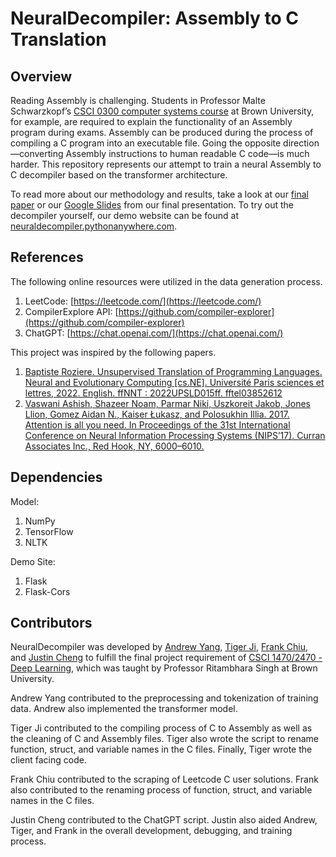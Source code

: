 # NeuralDecompiler: Assembly to C Translation



## Overview
Reading Assembly is challenging. Students in Professor Malte Schwarzkopf’s [CSCI 0300 computer systems course](http://cs300.systems/) at Brown University, for example, are required to explain the functionality of an Assembly program during exams. Assembly can be produced during the process of compiling a C program into an executable file. Going the opposite direction—converting Assembly instructions to human readable C code—is much harder. This repository represents our attempt to train a neural Assembly to C decompiler based on the transformer architecture.

To read more about our methodology and results, take a look at our [final paper](https://drive.google.com/file/d/18hM73CQAW_FalXjNxsvdcRmG9f5m-7Wb/view?usp=sharing) or our [Google Slides](https://docs.google.com/presentation/d/1KJVWduM-h1BoByQLOI547fGsn7eYeUYhOxV7LDxvTN8/edit?usp=share_link) from our final presentation. To try out the decompiler yourself, our demo website can be found at [neuraldecompiler.pythonanywhere.com](https://neuraldecompiler.pythonanywhere.com/).

## References
The following online resources were utilized in the data generation process.
1. LeetCode: [https://leetcode.com/](https://leetcode.com/)
2. CompilerExplore API: [https://github.com/compiler-explorer](https://github.com/compiler-explorer)
3. ChatGPT: [https://chat.openai.com/](https://chat.openai.com/)

This project was inspired by the following papers.
1. [Baptiste Roziere. Unsupervised Translation of Programming Languages. Neural and Evolutionary
Computing [cs.NE]. Université Paris sciences et lettres, 2022. English. ffNNT : 2022UPSLD015ff. fftel03852612](https://theses.hal.science/tel-03852612/document)
2. [Vaswani Ashish, Shazeer Noam, Parmar Niki, Uszkoreit Jakob, Jones Llion, Gomez Aidan N., Kaiser Łukasz, and Polosukhin Illia. 2017. Attention is all you need. In Proceedings of the 31st International Conference on Neural Information Processing Systems (NIPS’17). Curran Associates Inc., Red Hook, NY, 6000–6010.](https://arxiv.org/abs/1706.03762)

## Dependencies
Model:
1. NumPy
2. TensorFlow
3. NLTK

Demo Site:
1. Flask
2. Flask-Cors

## Contributors
NeuralDecompiler was developed by [Andrew Yang](https://github.com/ajy25), [Tiger Ji](https://github.com/taiga-forestry), [Frank Chiu](https://github.com/frankchiu12), and [Justin Cheng](https://github.com/jqhc) to fulfill the final project requirement of [CSCI 1470/2470 - Deep Learning](https://brown-deep-learning.github.io/dl-website-s23/), which was taught by Professor Ritambhara Singh at Brown University. 

Andrew Yang contributed to the preprocessing and tokenization of training data. Andrew also implemented the transformer model.

Tiger Ji contributed to the compiling process of C to Assembly as well as the cleaning of C and Assembly files. Tiger also wrote the script to rename function, struct, and variable names in the C files. Finally, Tiger wrote the client facing code.

Frank Chiu contributed to the scraping of Leetcode C user solutions. Frank also contributed to the renaming process of function, struct, and variable names in the C files. 

Justin Cheng contributed to the ChatGPT script. Justin also aided Andrew, Tiger, and Frank in the overall development, debugging, and training process. 
